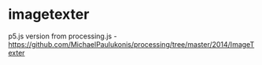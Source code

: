# imagetexter
p5.js version from processing.js - https://github.com/MichaelPaulukonis/processing/tree/master/2014/ImageTexter